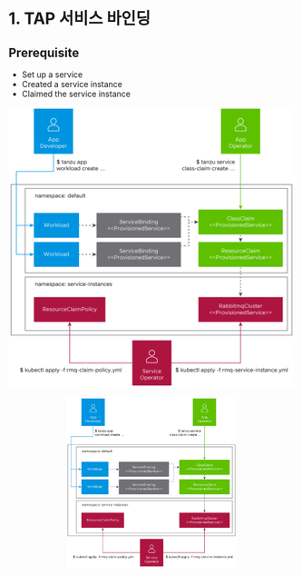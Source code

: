# 1. TAP 서비스 바인딩
## Prerequisite
- Set up a service
- Created a service instance
- Claimed the service instance

![img.png](img.png)


<center><img src="img.png" width="300" height="300"></center>